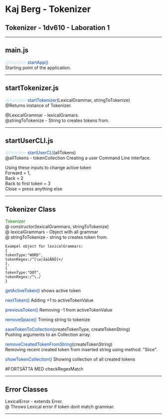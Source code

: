 # Kaj Berg - Tokenizer

## Tokenizer - 1dv610 - Laboration 1

---

## main.js

  <span style="color:lightblue">@function</span>
  <span  style="color:#0041c2">  startApp()</span>  
  Starting point of the application.

---

## startTokenizer.js

  <span style="color:lightblue">@function</span><span  style="color:#0041c2">  startTokenizer</span>(LexicalGrammar, stringToTokenize)  
     @Returns instance of Tokenizer.

  @LexicalGrammar - lexicalGramars.  
  @stringToTokenize - String to creates tokens from.  

---------------

## startUserCLI.js

<span style="color:lightblue">@function</span> <span style="color:#0041c2">startUserCLI</span>(allTokens)  
@allTokens - tokenCollection
Creating a user Command Line interface.  

Using these inputs to change active token  
Forward = 1,  
Back = 2  
Back to first token = 3  
Close = press anything else  

---

## Tokenizer Class

<span style="color:green">Tokenizer</span>  
@ constructor(lexicalGrammars, stringToTokenize)  
@ lexicalGrammars - Object with all grammar  
@ stringToTokenize - string to creates token from.

    Exampel object for lexicalGrammars:
    {
    tokenType:"WORD",
    tokenRegex:/^[\w|åäöÅÄÖ]+/
    },  
    {
    tokenType:"DOT",
    tokenRegex:/^\./
    }

<span style="color:#0041c2">getActiveToken()</span>
shows active token

<span style="color:#0041c2">nextToken()</span>
Adding +1 to activeTokenValue

<span style="color:#0041c2">previousToken()</span>
Removing -1 from activeTokenValue

<span style="color:#0041c2">removeSpace()</span>
Triming string to tokenize

<span style="color:#0041c2">saveTokenToCollection</span>(createTokenType, createTokenString)  
Pushing arguments to an Collection array.

<span style="color:#0041c2">removeCreatedTokenFromString</span>(createTokenString)  
Removing recent created token from inserted string using method: "Slice".

<span style="color:#0041c2">showTokenCollection()</span>
Showing collection of all created tokens

#FORTSÄTTA MED checkRegexMatch

---


## Error Classes

LexicalError - extends Error.  
@ Throws Lexical error if token dont match grammar.

---